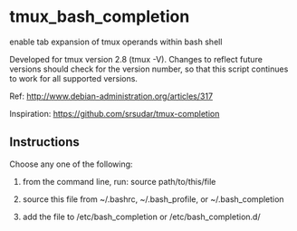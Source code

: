 # tmux_bash_completion
enable tab expansion of tmux operands within bash shell

Developed for tmux version 2.8 (tmux -V). Changes to reflect future
versions should check for the version number, so that this script
continues to work for all supported versions.

Ref:         http://www.debian-administration.org/articles/317

Inspiration: https://github.com/srsudar/tmux-completion

## Instructions

Choose any one of the following:

1. from the command line, run: source path/to/this/file

2. source this file from ~/.bashrc, ~/.bash_profile, or ~/.bash_completion

3. add the file to /etc/bash_completion or /etc/bash_completion.d/
